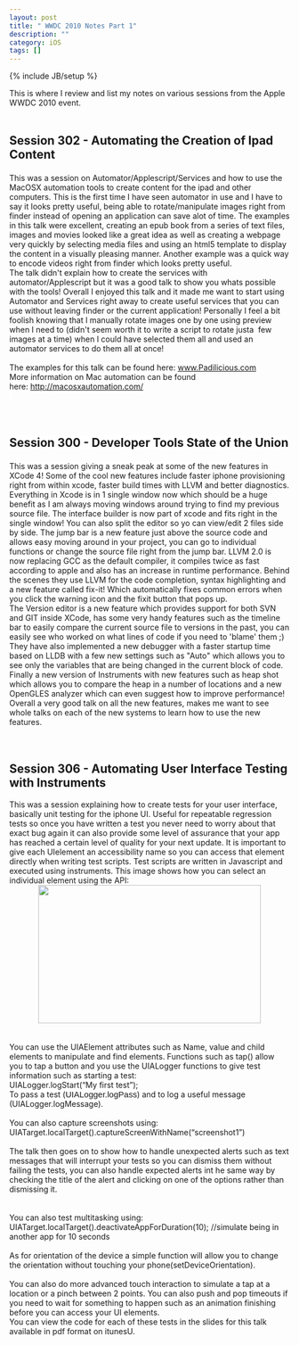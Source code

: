 ```yaml
---
layout: post
title: " WWDC 2010 Notes Part 1"
description: ""
category: iOS
tags: []
---
```

{% include JB/setup %}

This is where I review and list my notes on various sessions from the Apple WWDC 2010 event.<br />
<br />
<h2>


Session 302 - Automating the Creation of Ipad Content</h2>
This was a session on Automator/Applescript/Services and how to use the MacOSX automation tools to create content for the ipad and other computers. This is the first time I have seen automator in use and I have to say it looks pretty useful, being able to rotate/manipulate images right from finder instead of opening an application can save alot of time. The examples in this talk were excellent, creating an epub book from a series of text files, images and movies looked like a great idea as well as creating a webpage very quickly by selecting media files and using an html5 template to display the content in a visually pleasing manner. Another example was a quick way to encode videos right from finder which looks pretty useful.<br />
The talk didn't explain how to create the services with automator/Applescript but it was a good talk to show you whats possible with the tools! Overall I enjoyed this talk and it made me want to start using Automator and Services right away to create useful services that you can use without leaving finder or the current application! Personally I feel a bit foolish knowing that I manually rotate images one by one using preview when I need to (didn't seem worth it to write a script to rotate justa &nbsp;few images at a time) when I could have selected them all and used an automator services to do them all at once!<br />
<br />
The examples for this talk can be found here:&nbsp;<b id="internal-source-marker_0.28673629625700414" style="font-weight: normal;"><a href="http://www.padilicious.com/"><span style="background-color: transparent; color: #1155cc; font-family: Arial; font-size: 15px; vertical-align: baseline; white-space: pre-wrap;">www.Padilicious.com</span></a><span style="background-color: transparent; font-family: Arial; font-size: 15px; vertical-align: baseline; white-space: pre-wrap;">&nbsp;</span></b><br />
<span style="background-color: white;">More information on Mac automation can be found here:&nbsp;</span><b id="internal-source-marker_0.28673629625700414" style="font-weight: normal;"><a href="http://macosxautomation.com/"><span style="background-color: transparent; color: #1155cc; font-family: Arial; font-size: 15px; vertical-align: baseline; white-space: pre-wrap;">http://macosxautomation.com/</span></a><span style="background-color: transparent; font-family: Arial; font-size: 15px; vertical-align: baseline; white-space: pre-wrap;"> </span></b><span style="background-color: white;">&nbsp;</span><br />
<span style="background-color: white;"><br /></span><br />
<h2>

<span style="background-color: white;">Session 300 - Developer Tools State of the Union</span></h2>
<span style="background-color: white;">This was a session giving a sneak peak at some of the new features in XCode 4! Some of the cool new features include faster iphone provisioning right from within xcode, faster build times with LLVM and better diagnostics. Everything in Xcode is in 1 single window now which should be a huge benefit as I am always moving windows around trying to find my previous source file. The interface builder is now part of xcode and fits right in the single window! You can also split the editor so yo can view/edit 2 files side by side.&nbsp;The jump bar is a new feature just above the source code and allows easy moving around in your project, you can go to individual functions or change the source file right from the jump bar. LLVM 2.0 is now&nbsp;replacing&nbsp;GCC as the&nbsp;default&nbsp;compiler, it compiles twice as fast according to apple and also has an increase in runtime performance. Behind the scenes they use LLVM for the code completion, syntax highlighting and a new feature called fix-it! Which automatically fixes common errors when you click the warning icon and the fixit button that pops up.</span><br />
<span style="background-color: white;">The Version editor is a new feature which provides support for both SVN and GIT inside XCode, has some very handy features such as the timeline bar to easily compare the current source file to versions in the past, you can easily see who worked on what lines of code if you need to 'blame' them ;)&nbsp;</span><br />
<span style="background-color: white;">They have also implemented a new debugger with a faster startup time based on LLDB with a few new settings such as "Auto" which allows you to see only the variables that are being changed in the current block of code.</span><br />
<span style="background-color: white;">Finally a new version of&nbsp;Instruments with new features such as heap shot which allows you to compare the heap in a number of locations and a new OpenGLES&nbsp;analyzer&nbsp;which can even suggest how to improve performance!&nbsp;</span><br />
<span style="background-color: white;">Overall a very good talk on all the new features, makes me want to see whole talks on each of the new systems to learn how to use the new features.</span><br />
<span style="background-color: white;"><br /></span><br />
<h2>
<span style="background-color: white;">Session&nbsp;306 - Automating User Interface Testing with Instruments</span></h2>
<span style="background-color: white;">This was a session explaining how to create tests for your user interface, basically unit testing for the iphone UI. Useful for repeatable regression tests so once you have written a test you never need to worry about that exact bug again it can also provide some level of assurance that your app has reached a certain level of quality for your next update. It is important to give each UIelement an accessibility name so you can access that element directly when writing test scripts. Test scripts are written in Javascript and executed using instruments. This image shows how you can select an individual element using the API:</span><br />
<div class="separator" style="clear: both; text-align: center;">
<a href="http://3.bp.blogspot.com/-qMmHvYfsi2E/T-IWZNRRhzI/AAAAAAAAACA/RJbP7uyuFoI/s1600/iphoneUItesting.png" imageanchor="1" style="margin-left: 1em; margin-right: 1em;"><img border="0" height="248" src="http://3.bp.blogspot.com/-qMmHvYfsi2E/T-IWZNRRhzI/AAAAAAAAACA/RJbP7uyuFoI/s400/iphoneUItesting.png" width="400" /></a></div>
<span style="background-color: white;"><br /></span><br />
<span style="background-color: white;">You can use the UIAElement attributes such as Name, value and child elements to manipulate and find elements. Functions such as tap() allow you to tap a button and you use the UIALogger functions to give test information such as starting a test:</span><br />
<span style="background-color: white;">UIALogger.logStart(“My first test”);</span><br />
<span style="background-color: white;">To pass a test (</span><b id="internal-source-marker_0.28673629625700414" style="font-weight: normal;"><span style="background-color: transparent; font-family: Arial; font-size: 15px; vertical-align: baseline; white-space: pre-wrap;">UIALogger.logPass</span></b><span style="background-color: white;">) and to log a useful message (</span><span style="background-color: white;">UIALogger.logMessage</span><span style="background-color: white;">).</span><br />
<span style="background-color: white;"></span><br />
You can also capture screenshots using:<br />
UIATarget.localTarget().captureScreenWithName(“screenshot1”)<br />
<br />
The talk then goes on to show how to handle unexpected alerts such as text messages that will&nbsp;interrupt&nbsp;your tests so you can dismiss them without failing the tests, you can also handle expected alerts int he same way by checking the title of the alert and clicking on one of the options rather than dismissing it.<br />
<br />
<br />
You can also test multitasking using:<br />
UIATarget.localTarget().deactivateAppForDuration(10); //simulate being in another app for 10 seconds<br />
<br />
As for orientation of the device a simple function will allow you to change the orientation without touching your phone(setDeviceOrientation).<br />
<br />
You can also do more advanced touch interaction to simulate a tap at a location or a pinch between 2 points.&nbsp;<span style="background-color: white;">You can also push and pop timeouts if you need to wait for something to happen such as an animation finishing before you can access your UI elements.</span><br />
You can view the code for each of these tests in the slides for this talk available in pdf format on itunesU.<br />
<br />
<br />
<span style="background-color: white;"><br /></span>